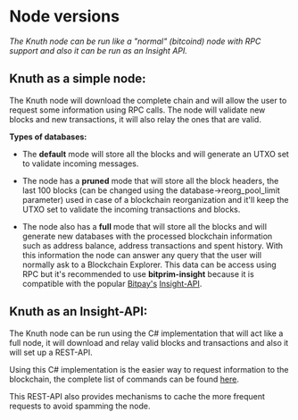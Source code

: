 # Node versions
*The Knuth node can be run like a "normal" (bitcoind) node with RPC support and also it can be run as an Insight API.*

## Knuth as a simple node:
The Knuth node will download the complete chain and will allow the user to request some information using RPC calls. The node will validate new blocks and new transactions, it will also relay the ones that are valid.

**Types of databases:**

* The **default** mode will store all the blocks and will generate an UTXO set to validate incoming messages.

* The node has a **pruned** mode that will store all the block headers, the last 100 blocks (can be changed using the database->reorg_pool_limit parameter) used in case of a blockchain reorganization and it'll keep the UTXO set to validate the incoming transactions and blocks.

* The node also has a **full** mode that will store all the blocks and will generate new databases with the processed blockchain information such as address balance, address transactions and spent history. With this information the node can answer any query that the user will normally ask to a Blockchain Explorer. This data can be access using RPC but it's recommended to use **bitprim-insight** because it is compatible with the popular [Bitpay's](https://github.com/bitpay) [Insight-API](https://github.com/bitpay/insight-api).

## Knuth as an Insight-API:

The Knuth node can be run using the C# implementation that will act like a full node, it will download and relay valid blocks and transactions and also it will set up a REST-API.

Using this C# implementation is the easier way to request information to the blockchain, the complete list of commands can be found [here](https://k-nuth.github.io/docfx/restapi/bitprim-api.html).

This REST-API also provides mechanisms to cache the more frequent requests to avoid spamming the node. 